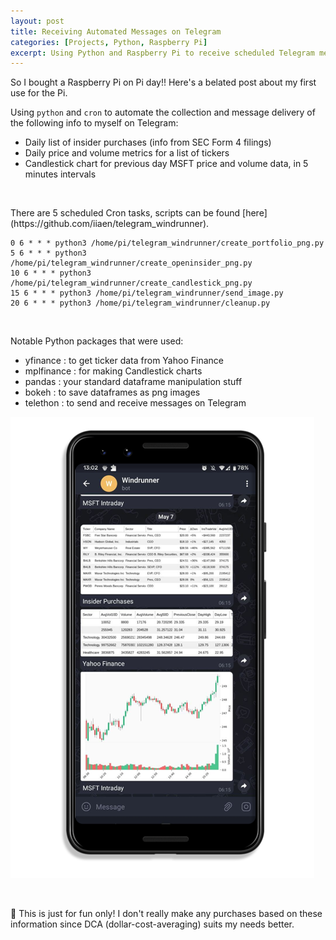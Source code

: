```yaml
---
layout: post
title: Receiving Automated Messages on Telegram
categories: [Projects, Python, Raspberry Pi]
excerpt: Using Python and Raspberry Pi to receive scheduled Telegram messages on stock portfolio 📈 
---
```


So I bought a Raspberry Pi on Pi day!! Here's a belated post about my first use for the Pi.  

Using `python` and `cron` to automate the collection and message delivery of the following info to myself on Telegram:
- Daily list of insider purchases (info from SEC Form 4 filings)
- Daily price and volume metrics for a list of tickers
- Candlestick chart for previous day MSFT price and volume data, in 5 minutes intervals  

<p>&nbsp;</p>
There are 5 scheduled Cron tasks, scripts can be found [here](https://github.com/iiaen/telegram_windrunner).  
  
```
0 6 * * * python3 /home/pi/telegram_windrunner/create_portfolio_png.py
5 6 * * * python3 /home/pi/telegram_windrunner/create_openinsider_png.py
10 6 * * * python3 /home/pi/telegram_windrunner/create_candlestick_png.py
15 6 * * * python3 /home/pi/telegram_windrunner/send_image.py
20 6 * * * python3 /home/pi/telegram_windrunner/cleanup.py
```  

<p>&nbsp;</p>
Notable Python packages that were used:  

- yfinance : to get ticker data from Yahoo Finance
- mplfinance : for making Candlestick charts
- pandas : your standard dataframe manipulation stuff
- bokeh : to save dataframes as png images
- telethon : to send and receive messages on Telegram
  
  
![Alt text](https://raw.githubusercontent.com/iiaen/iiaen.github.io/master/images/post_images/WindrunnerMockup65.png "Mockup")    
<p>&nbsp;</p>  
🏮 This is just for fun only! I don't really make any purchases based on these information since DCA (dollar-cost-averaging) suits my needs better. 
  
